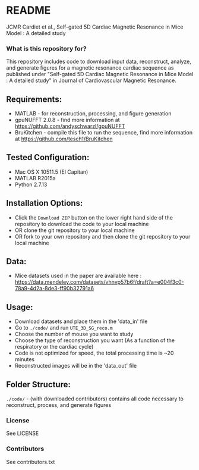 # README #

JCMR Cardiet et al., Self-gated 5D Cardiac Magnetic Resonance in Mice Model : A detailed study


### What is this repository for? ###
This repository includes code to download input data, reconstruct, analyze, and generate figures for a magnetic resonance cardiac sequence as published under "Self-gated 5D Cardiac Magnetic Resonance in Mice Model : A detailed study" in Journal of Cardiovascular Magnetic Resonance.

Requirements:
-------------
* MATLAB  - for reconstruction, processing, and figure generation
* gpuNUFFT 2.0.8 - find more information at https://github.com/andyschwarzl/gpuNUFFT 
* BruKitchen - compile this file to run the sequence, find more information at https://github.com/tesch1/BruKitchen

Tested Configuration:
---------------------
* Mac OS X 10511.5 (El Capitan)
* MATLAB R2015a
* Python 2.7.13

Installation Options:
---------------------
* Click the `Download ZIP` button on the lower right hand side of the repository to download the code to your local machine
* OR clone the git repository to your local machine
* OR fork to your own repository and then clone the git repository to your local machine

Data:
------
* Mice datasets used in the paper are available here : https://data.mendeley.com/datasets/vhnvp57b6f/draft?a=e004f3c0-78a9-4d2a-8de3-ff90b32791a6

Usage:
------
* Download datasets and place them in the 'data_in' file
* Go to `./code/` and run `UTE_3D_SG_reco.m`
* Choose the number of mouse you want to study
* Choose the type of reconstruction you want (As a function of the respiratory or the cardiac cycle)
* Code is not optimized for speed, the total processing time is ~20 minutes
* Reconstructed images will be in the 'data_out' file

Folder Structure:
--------

`./code/` - (with downloaded contributors) contains all code necessary to reconstruct, process, and generate figures


### License ###

See LICENSE

### Contributors ###

See contributors.txt


